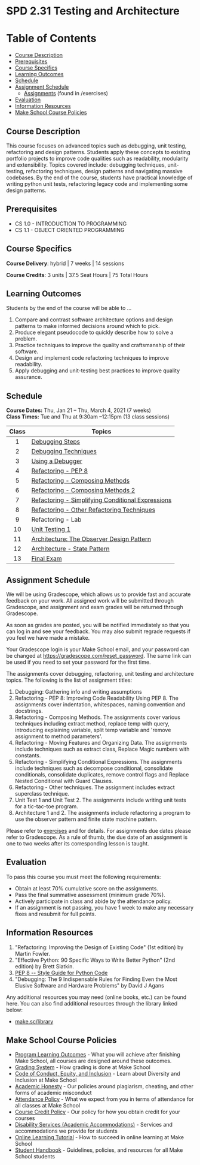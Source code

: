 # SPD 2.31 Testing and Architecture

# Table of Contents
  - [Course Description](#course-description)
  - [Prerequisites](#prerequisites)
  - [Course Specifics](#course-specifics)
  - [Learning Outcomes](#learning-outcomes)
  - [Schedule](#schedule)
  - [Assignment Schedule](#assignment-schedule)
    - [Assignments](exercises/README.md) (found in /exercises)
  - [Evaluation](#evaluation)
  - [Information Resources](#information-resources)
  - [Make School Course Policies](#make-school-course-policies)
## Course Description

This course focuses on advanced topics such as debugging, unit testing, refactoring and design patterns. Students apply these concepts to existing portfolio projects to improve code qualities such as readability, modularity and extensibility. Topics covered include: debugging techniques, unit-testing, refactoring techniques, design patterns and navigating massive codebases. By the end of the course, students have practical knowledge of writing python unit tests, refactoring legacy code and implementing some design patterns.

## Prerequisites

- CS 1.0 - INTRODUCTION TO PROGRAMMING
- CS 1.1 - OBJECT ORIENTED PROGRAMMING

## Course Specifics

**Course Delivery**: hybrid | 7 weeks | 14 sessions

**Course Credits**: 3 units | 37.5 Seat Hours | 75 Total Hours

## Learning Outcomes

Students by the end of the course will be able to ...

1. Compare and contrast software architecture options and design patterns to make informed decisions around which to pick.
1. Produce elegant pseudocode to quickly describe how to solve a problem.
1. Practice techniques to improve the quality and craftsmanship of their software.
1. Design and implement code refactoring techniques to improve readability.
1. Apply debugging and unit-testing best practices to improve quality assurance.

## Schedule

**Course Dates:** Thu, Jan 21 – Thu, March 4, 2021 (7 weeks)<br>
**Class Times:** Tue and Thu at 9:30am –12:15pm (13 class sessions)

| Class | Topics                                                                                                                       |
| :---: | ---------------------------------------------------------------------------------------------------------------------------- |
|   1   | [Debugging Steps](https://docs.google.com/presentation/d/1xBAFUqFhnP7nPlv1jpEDoTKj7pJfKz3hceGqBj-vIaQ/edit?usp=sharing)      |
|   2   | [Debugging Techniques](https://docs.google.com/presentation/d/1cbpF_nOeNa6jkCm31C87SYG_s1HatExg5EoqqEiC_xg/edit?usp=sharing) |
|   3   | [Using a Debugger](https://docs.google.com/presentation/d/1HR5eBRIePQCfLcP7CUfisZo1lytHIfkNL7KLTAYyCcs/edit?usp=sharing)     |
|   4   | [Refactoring - PEP 8]()                                                                                                      |
|   5   | [Refactoring - Composing Methods]()                                                                                          |
|   6   | [Refactoring -  Composing Methods 2]()                                                                                       |
|   7   | [Refactoring - Simplifying Conditional Expressions]()                                                                        |
|   8   | [Refactoring - Other Refactoring Techniques]()                                                                               |
|   9   | Refactoring  - Lab                                                                                                           |
|  10   | [Unit Testing 1](https://github.com/Tech-at-DU/ACS-4931-Testing-and-Architecture/tree/master/lab/pytest)                     |
|  11   | [Architecture: The Observer Design Pattern]()                                                                                |
|  12   | [Architecture - State Pattern]()                                                                                             |
|  13   | [Final Exam](./final-exam)                                                                                                   |

## Assignment Schedule

We will be using Gradescope, which allows us to provide fast and accurate feedback on your work. All assigned work will be submitted through Gradescope, and assignment and exam grades will be returned through Gradescope.

As soon as grades are posted, you will be notified immediately so that you can log in and see your feedback. You may also submit regrade requests if you feel we have made a mistake.

Your Gradescope login is your Make School email, and your password can be changed at https://gradescope.com/reset_password. The same link can be used if you need to set your password for the first time.

The assignments cover debugging, refactoring, unit testing and architecture topics. The following is the list of assignment titles:
1. Debugging: Gathering info and writing assumptions
1. Refactoring - PEP 8: Improving Code Readability Using PEP 8. The assignments cover indentation, whitespaces, naming convention and docstrings.
1. Refactoring - Composing Methods. The assignments cover various techniques including extract method, replace temp with query, introducing explaining variable, split temp variable and 'remove assignment to method parameters'.
1. Refactoring - Moving Features and Organizing Data. The assignments include techniques such as extract class, Replace Magic numbers with constants.
1. Refactoring - Simplifying Conditional Expressions. The assignments include techniques such as decompose conditional, consolidate conditionals, consolidate duplicates, remove control flags and Replace Nested Conditional with Guard Clauses.
1. Refactoring - Other techniques. The assignment includes extract superclass technique.
1. Unit Test 1 and Unit Test 2. The assignments include writing unit tests for a tic-tac-toe program.
1. Architecture 1 and 2. The assignments include refactoring a program to use the observer pattern and finite state machine pattern.

Please refer to [exercises](/exercises/README.md) and for details.
For assignments due dates please refer to Gradescope. As a rule of thumb, the due date of an assignment is one to two weeks after its corresponding lesson is taught.

## Evaluation

To pass this course you must meet the following requirements:

- Obtain at least 70% cumulative score on the assignments.
- Pass the final summative assessment (minimum grade 70%).
- Actively participate in class and abide by the attendance policy.
- If an assignment is not passing, you have 1 week to make any necessary fixes and resubmit for full points.

## Information Resources

1. "Refactoring: Improving the Design of Existing Code" (1st edition) by Martin Fowler.
1. "Effective Python: 90 Specific Ways to Write Better Python" (2nd edition) by Brett Slatkin.
1. [PEP 8 -- Style Guide for Python Code](https://www.python.org/dev/peps/pep-0008/)
1. "Debugging: The 9 Indispensable Rules for Finding Even the Most Elusive Software and Hardware Problems" by  David J Agans

Any additional resources you may need (online books, etc.) can be found here. You can also find additional resources through the library linked below:

- [make.sc/library](http://make.sc/library)

## Make School Course Policies

- [Program Learning Outcomes](https://make.sc/program-learning-outcomes) - What you will achieve after finishing Make School, all courses are designed around these outcomes.
- [Grading System](https://make.sc/grading-system) - How grading is done at Make School
- [Code of Conduct, Equity, and Inclusion](https://make.sc/code-of-conduct) - Learn about Diversity and Inclusion at Make School
- [Academic Honesty](https://make.sc/academic-honesty-policy) - Our policies around plagiarism, cheating, and other forms of academic misconduct
- [Attendance Policy](https://make.sc/attendance-policy) - What we expect from you in terms of attendance for all classes at Make School
- [Course Credit Policy](https://make.sc/course-credit-policy) - Our policy for how you obtain credit for your courses
- [Disability Services (Academic Accommodations)](https://make.sc/disability-services) - Services and accommodations we provide for students
- [Online Learning Tutorial](https://make.sc/online-learning-tutorial) - How to succeed in online learning at Make School
- [Student Handbook](https://make.sc/student-handbook) - Guidelines, policies, and resources for all Make School students
